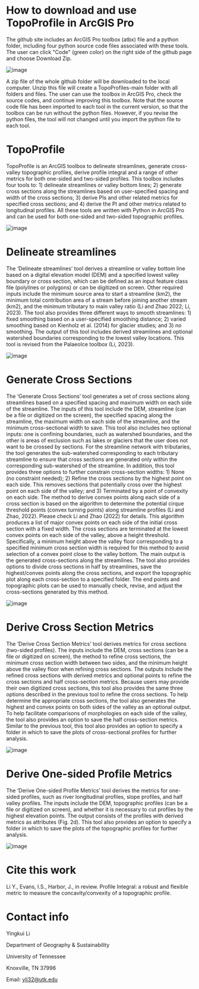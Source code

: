 # How to download and use TopoProfile in ArcGIS Pro
The github site includes an ArcGIS Pro toolbox (atbx) file and a python folder, including four python source code files associated with these tools. The user can click "Code" (green color) on the right side of the github page and choose Download Zip.

![image](https://github.com/user-attachments/assets/b6a3676e-53f3-45bb-aa24-c3f9a71e0679)

A zip file of the whole github folder will be downloaded to the local computer. Unzip this file will create a TopoProfiles-main folder with all folders and files. The user can use the toolbox in ArcGIS Pro, check the source codes, and continue improving this toolbox. Note that the source code file has been imported to each tool in the current version, so that the toolbox can be run without the python files. However, if you revise the python files, the tool will not changed until you import the python file to each tool.    

# TopoProfile
TopoProfile is an ArcGIS toolbox to delineate streamlines, generate cross-valley topographic profiles, derive profile integral and a range of other metrics for both one-sided and two-sided profiles. This toolbox includes four tools to: 1) delineate streamlines or valley bottom lines; 2) generate cross sections along the streamlines based on user-specified spacing and width of the cross sections; 3) derive PIs and other related metrics for specified cross sections; and 4) derive the PI and other metrics related to longitudinal profiles. All these tools are written with Python in ArcGIS Pro and can be used for both one-sided and two-sided topographic profiles.

![image](https://github.com/user-attachments/assets/3124be2a-a1a0-49be-8ae1-d06fc4a1bab2)


# Delineate streamlines
The ‘Delineate streamlines’ tool derives a streamline or valley bottom line based on a digital elevation model (DEM) and a specified lowest valley boundary or cross section, which can be defined as an input feature class file (polylines or polygons) or can be digitized on screen. Other required inputs include the minimum source area to start a streamline (km2), the minimum total contribution area of a stream before joining another stream (km2), and the minimum tributary to main valley ratio (Li and Zhao 2022; Li, 2023). The tool also provides three different ways to smooth streamlines: 1) fixed smoothing based on a user-specified smoothing distance; 2) varied smoothing based on Kienholz et al. (2014) for glacier studies; and 3) no smoothing. The output of this tool includes derived streamlines and optional watershed boundaries corresponding to the lowest valley locations. This tool is revised from the PalaeoIce toolbox (Li, 2023).

![image](https://github.com/user-attachments/assets/95a3be4b-d8cb-426d-ae7a-fb4ec2f65da6)


# Generate Cross Sections
The ‘Generate Cross Sections’ tool generates a set of cross sections along streamlines based on a specified spacing and maximum width on each side of the streamline. The inputs of this tool include the DEM, streamline (can be a file or digitized on the screen), the specified spacing along the streamline, the maximum width on each side of the streamline, and the minimum cross-sectional width to save. This tool also includes two optional inputs: one is confining boundaries, such as watershed boundaries, and the other is areas of exclusion such as lakes or glaciers that the user does not want to be crossed by sections. For the streamline network with tributaries, the tool generates the sub-watershed corresponding to each tributary streamline to ensure that cross sections are generated only within the corresponding sub-watershed of the streamline. In addition, this tool provides three options to further constrain cross-section widths: 1) None (no constraint needed); 2) Refine the cross sections by the highest point on each side. This removes sections that potentially cross over the highest point on each side of the valley; and 3) Terminated by a point of convexity on each side. The method to derive convex points along each side of a cross section is based on the algorithm to determine the potential cirque threshold points (convex turning points) along streamline profiles (Li and Zhao, 2022). Please check Li and Zhao (2022) for details. This algorithm produces a list of major convex points on each side of the initial cross section with a fixed width. The cross sections are terminated at the lowest convex points on each side of the valley, above a height threshold. Specifically, a minimum height above the valley floor corresponding to a specified minimum cross section width is required for this method to avoid selection of a convex point close to the valley bottom. The main output is the generated cross-sections along the streamlines. The tool also provides options to divide cross sections in half by streamlines, save the highest/convex points along the cross sections, and export the topographic plot along each cross-section to a specified folder. The end points and topographic plots can be used to manually check, revise, and adjust the cross-sections generated by this method.

![image](https://github.com/user-attachments/assets/819cb69b-a44c-4cfe-83c6-5cd1c2978827)

# Derive Cross Section Metrics
The ‘Derive Cross Section Metrics’ tool derives metrics for cross sections (two-sided profiles). The inputs include the DEM, cross sections (can be a file or digitized on screen), the method to refine cross sections, the minimum cross section width between two sides, and the minimum height above the valley floor when refining cross sections. The outputs include the refined cross sections with derived metrics and optional points to refine the cross sections and half cross-section metrics. Because users may provide their own digitized cross sections, this tool also provides the same three options described in the previous tool to refine the cross sections. To help determine the appropriate cross sections, the tool also generates the highest and convex points on both sides of the valley as an optional output. To help facilitate comparisons of morphologies on each side of the valley, the tool also provides an option to save the half cross-section metrics. Similar to the previous tool, this tool also provides an option to specify a folder in which to save the plots of cross-sectional profiles for further analysis.

![image](https://github.com/user-attachments/assets/162d9473-fa8a-4dee-ad5f-248c3d4b9778)

# Derive One-sided Profile Metrics
The ‘Derive One-sided Profile Metrics’ tool derives the metrics for one-sided profiles, such as river longitudinal profiles, slope profiles, and half valley profiles. The inputs include the DEM, topographic profiles (can be a file or digitized on screen), and whether it is necessary to cut profiles by the highest elevation points. The output consists of the profiles with derived metrics as attributes (Fig. 2d). This tool also provides an option to specify a folder in which to save the plots of the topographic profiles for further analysis.

![image](https://github.com/user-attachments/assets/ecd7a48d-c4e0-4904-8a21-13f0123d6261)


# Cite this work
Li Y., Evans, I.S., Harbor, J., in review. Profile Integral: a robust and flexible metric to measure the concavity/convexity of a topographic profile.

# Contact info
Yingkui Li

Department of Geography & Sustainability

University of Tennessee

Knoxville, TN 37996

Email: yli32@utk.edu







